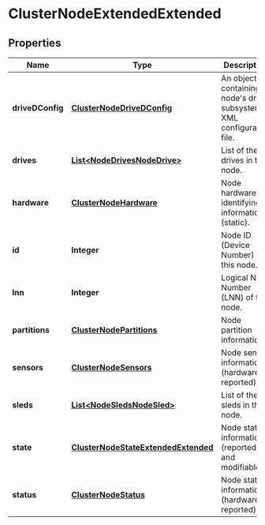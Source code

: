 
# ClusterNodeExtendedExtended

## Properties
Name | Type | Description | Notes
------------ | ------------- | ------------- | -------------
**driveDConfig** | [**ClusterNodeDriveDConfig**](ClusterNodeDriveDConfig.md) | An object containing a node&#39;s drive subsystem XML configuration file. |  [optional]
**drives** | [**List&lt;NodeDrivesNodeDrive&gt;**](NodeDrivesNodeDrive.md) | List of the drives in this node. |  [optional]
**hardware** | [**ClusterNodeHardware**](ClusterNodeHardware.md) | Node hardware identifying information (static). |  [optional]
**id** | **Integer** | Node ID (Device Number) of this node. |  [optional]
**lnn** | **Integer** | Logical Node Number (LNN) of this node. |  [optional]
**partitions** | [**ClusterNodePartitions**](ClusterNodePartitions.md) | Node partition information. |  [optional]
**sensors** | [**ClusterNodeSensors**](ClusterNodeSensors.md) | Node sensor information (hardware reported). |  [optional]
**sleds** | [**List&lt;NodeSledsNodeSled&gt;**](NodeSledsNodeSled.md) | List of the sleds in this node. |  [optional]
**state** | [**ClusterNodeStateExtendedExtended**](ClusterNodeStateExtendedExtended.md) | Node state information (reported and modifiable). |  [optional]
**status** | [**ClusterNodeStatus**](ClusterNodeStatus.md) | Node status information (hardware reported). |  [optional]



